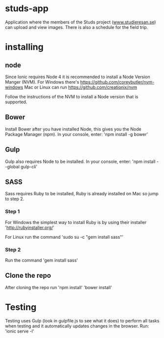 # studs-app
Application where the members of the Studs project (www.studieresan.se) can upload and view images. There is also a schedule for the field trip.

# installing
## node
Since Ionic requires Node 4 it is recommended to install a Node Version Manger (NVM). For Windows there's https://github.com/coreybutler/nvm-windows
Mac or Linux can run
https://github.com/creationix/nvm

Follow the instructions of the NVM to install a Node version that is supported.

## Bower
Install Bower after you have installed Node, this gives you the Node Package Manager (npm).
In your console, enter:
    'npm install -g bower'

## Gulp
Gulp also requires Node to be installed. In your console, enter:
    'npm install --global gulp-cli'

## SASS

Sass requires Ruby to be installed, Ruby is already installed on Mac so jump to step 2.

### Step 1
For Windows the simplest way to install Ruby is by using their installer
    'http://rubyinstaller.org/'

For Linux run the command
    'sudo su -c "gem install sass"'

### Step 2
Run the command
    'gem install sass'


## Clone the repo
After cloning the repo run
    'npm install'
    'bower install'


# Testing
Testing uses Gulp (look in gulpfile.js to see what it does) to perform all tasks when testing and it automatically updates changes in the browser. Run:
    'ionic serve -l'
